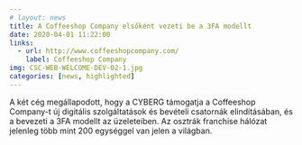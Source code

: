 ```yaml
---
# layout: news
title: A Coffeeshop Company elsőként vezeti be a 3FA modellt
date: 2020-04-01 11:22:00
links:
  - url: http://www.coffeeshopcompany.com/
    label: Coffeeshop Company
img: CSC-WEB-WELCOME-DEV-02-1.jpg
categories: [news, highlighted]
---
```


A két cég megállapodott, hogy a CYBERG támogatja a Coffeeshop Company-t új digitális szolgáltatások és bevételi csatornák elindításában, és a bevezeti a 3FA modellt az üzeleteiben. Az osztrák franchise hálózat jelenleg több mint 200 egységgel van jelen a világban.
